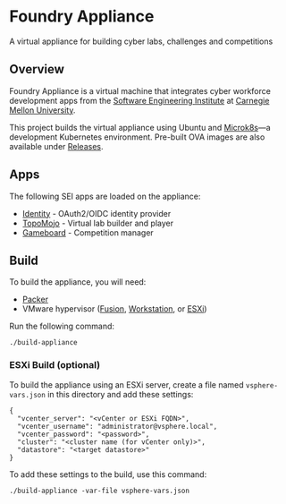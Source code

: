 # Foundry Appliance

A virtual appliance for building cyber labs, challenges and competitions

## Overview

Foundry Appliance is a virtual machine that integrates cyber workforce development apps from the [Software Engineering Institute](https://www.sei.cmu.edu) at [Carnegie Mellon University](https://www.cmu.edu).

This project builds the virtual appliance using Ubuntu and [Microk8s](https://microk8s.io/)&mdash;a development Kubernetes environment. Pre-built OVA images are also available under [Releases](https://github.com/cmu-sei/foundry-appliance/releases).

## Apps

The following SEI apps are loaded on the appliance:

- [Identity](https://github.com/cmu-sei/identity) - OAuth2/OIDC identity provider
- [TopoMojo](https://github.com/cmu-sei/topomojo) - Virtual lab builder and player
- [Gameboard](https://github.com/cmu-sei/gameboard) - Competition manager

## Build

To build the appliance, you will need:

- [Packer](https://www.packer.io/)
- VMware hypervisor ([Fusion](https://www.vmware.com/products/fusion.html), [Workstation](https://www.vmware.com/products/workstation-pro.html), or [ESXi](https://www.vmware.com/products/vsphere-hypervisor.html))

Run the following command:

```
./build-appliance
```

### ESXi Build (optional)

To build the appliance using an ESXi server, create a file named `vsphere-vars.json` in this directory and add these settings:

```
{
  "vcenter_server": "<vCenter or ESXi FQDN>",
  "vcenter_username": "administrator@vsphere.local",
  "vcenter_password": "<password>",
  "cluster": "<cluster name (for vCenter only)>",
  "datastore": "<target datastore>"
}
```

To add these settings to the build, use this command:

```
./build-appliance -var-file vsphere-vars.json
```
